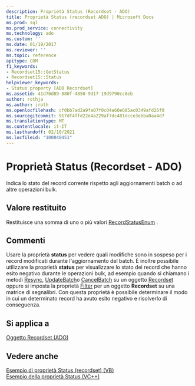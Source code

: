 ```yaml
---
description: Proprietà Status (Recordset - ADO)
title: Proprietà Status (recordset ADO) | Microsoft Docs
ms.prod: sql
ms.prod_service: connectivity
ms.technology: ado
ms.custom: ''
ms.date: 01/19/2017
ms.reviewer: ''
ms.topic: reference
apitype: COM
f1_keywords:
- Recordset15::GetStatus
- Recordset15::Status
helpviewer_keywords:
- Status property [ADO Recordset]
ms.assetid: 41d70d89-880f-4850-9d17-19d9790cc8eb
author: rothja
ms.author: jroth
ms.openlocfilehash: cf0bb7ad2a9fa07f0c04a60e685ac0349afd26f0
ms.sourcegitcommit: 917df4ffd22e4a229af7dc481dcce3ebba0aa4d7
ms.translationtype: MT
ms.contentlocale: it-IT
ms.lasthandoff: 02/10/2021
ms.locfileid: "100040451"
---
```

# <a name="status-property-ado-recordset"></a>Proprietà Status (Recordset - ADO)
Indica lo stato del record corrente rispetto agli aggiornamenti batch o ad altre operazioni bulk.  
  
## <a name="return-value"></a>Valore restituito  
 Restituisce una somma di uno o più valori [RecordStatusEnum](./recordstatusenum.md) .  
  
## <a name="remarks"></a>Commenti  
 Usare la proprietà **status** per vedere quali modifiche sono in sospeso per i record modificati durante l'aggiornamento del batch. È inoltre possibile utilizzare la proprietà **status** per visualizzare lo stato dei record che hanno esito negativo durante le operazioni bulk, ad esempio quando si chiamano i metodi [Resync](./resync-method.md), [UpdateBatch](./updatebatch-method.md)o [CancelBatch](./cancelbatch-method-ado.md) su un oggetto [Recordset](./recordset-object-ado.md) oppure si imposta la proprietà [Filter](./filter-property.md) per un oggetto **Recordset** su una matrice di segnalibri. Con questa proprietà è possibile determinare il modo in cui un determinato record ha avuto esito negativo e risolverlo di conseguenza.  
  
## <a name="applies-to"></a>Si applica a  
 [Oggetto Recordset (ADO)](./recordset-object-ado.md)  
  
## <a name="see-also"></a>Vedere anche  
 [Esempio di proprietà Status (recordset) (VB)](./status-property-example-recordset-vb.md)   
 [Esempio della proprietà Status (VC++)](./status-property-example-vc.md)